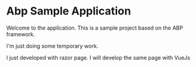 # Abp Sample Application
Welcome to the application. This is a sample project based on the ABP framework. 

I'm just doing some temporary work.

I just developed with razor page. I will develop the same page with VueJs
